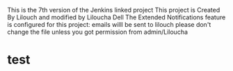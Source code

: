 This is the 7th version of the Jenkins linked project
This project is Created By Lilouch and modified by Liloucha Dell
The Extended Notifications feature is configured for this project: emails willl be sent to lilouch
please don't change the file unless you got permission from admin/Liloucha
# test
